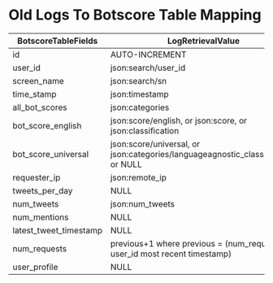 # Old Logs To Botscore Table Mapping
BotscoreTableFields | LogRetrievalValue
--- | ---
id | AUTO-INCREMENT
user_id | json:search/user_id
screen_name | json:search/sn
time_stamp | json:timestamp
all_bot_scores | json:categories
bot_score_english | json:score/english, or json:score, or json:classification
bot_score_universal | json:score/universal, or json:categories/languageagnostic_classification, or NULL
requester_ip | json:remote_ip
tweets_per_day | NULL
num_tweets | json:num_tweets
num_mentions | NULL
latest_tweet_timestamp | NULL
num_requests | previous+1 where previous = (num_requests of user_id most recent timestamp)
user_profile | NULL
